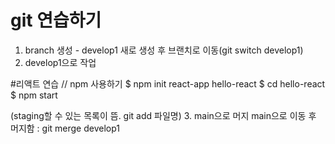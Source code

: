 # git 연습하기
1. branch 생성 - develop1 새로 생성 후 브랜치로 이동(git switch develop1)
2. develop1으로 작업

#리액트 연습
// npm 사용하기
$ npm init react-app hello-react
$ cd hello-react
$ npm start

 (staging할 수 있는 목록이 뜸. git add 파일명)
3. main으로 머지
main으로 이동 후 머지함 : git merge develop1

